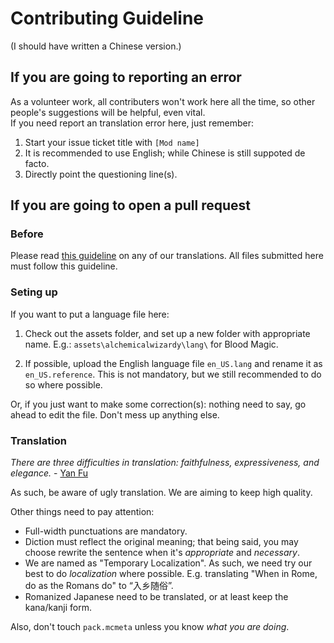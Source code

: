 # Contributing Guideline

(I should have written a Chinese version.)

## If you are going to reporting an error
As a volunteer work, all contributers won't work here all the time, so other people's suggestions will be helpful, even vital.  
If you need report an translation error here, just remember:

 1. Start your issue ticket title with `[Mod name]`
 2. It is recommended to use English; while Chinese is still suppoted de facto.
 3. Directly point the questioning line(s).

## If you are going to open a pull request

### Before
Please read [this guideline](https://github.com/Meow-J/Mod-Translation-Styleguide) on any of our translations. All files submitted here must follow this guideline.

### Seting up
If you want to put a language file here:

1. Check out the assets folder, and set up a new folder with appropriate name. E.g.: `assets\alchemicalwizardy\lang\` for Blood Magic.

2. If possible, upload the English language file `en_US.lang` and rename it as `en_US.reference`. This is not mandatory, but we still recommended to do so where possible.

Or, if you just want to make some correction(s): nothing need to say, go ahead to edit the file. Don't mess up anything else.

### Translation
*There are three difficulties in translation: faithfulness, expressiveness, and elegance.* - [Yan Fu](https://en.wikipedia.org/wiki/Yan_Fu)

As such, be aware of ugly translation. We are aiming to keep high quality.  

Other things need to pay attention:
 * Full-width punctuations are mandatory.
 * Diction must reflect the original meaning; that being said, you may choose rewrite the sentence when it's *appropriate* and *necessary*.
 * We are named as "Temporary Localization". As such, we need try our best to do *localization* where possible. E.g. translating "When in Rome, do as the Romans do" to “入乡随俗”.
 * Romanized Japanese need to be translated, or at least keep the kana/kanji form. 

Also, don't touch `pack.mcmeta` unless you know *what you are doing*.

